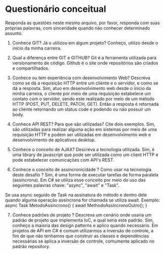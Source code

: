 # Questionário conceitual

Responda as questões neste mesmo arquivo, por favor, responda com suas próprias palavras, com sinceridade quando não conhecer determinado assunto.

1. Conhece GIT? Já o utilizou em algum projeto?
Conheço, utilizo desde o início da minha carreira.

2. Qual a diferença entre GIT e GITHUB?
Git é a ferramenta utilizada para versionamento de código. Github é o site onde repositórios são criados e compartilhados.

3. Conhece ou tem experiência com desenvolvimento Web? Descreva como se dá a requisição HTTP entre um cliente e o servidor, e como se dá a resposta.
Sim, atuo em desenvolvimento web desde o início da minha carreira, o cliente por meio de uma requisição estabelece um contato com o servidor, 
sendo este realizado por meio de um método HTTP (POST, PUT, DELETE, PATCH, GET). Então a resposta é retornada ao cliente retornando um status code e podendo ou não possuir um body.

4. Conhece API REST? Para que são utilizadas? Cite dois exemplos.
Sim, são utilizadas para realizar alguma ação em sistemas por meio de uma requisição HTTP e podem ser utilizadas 
em desenvolvimento web e desenvolvimento de aplicativos desktop.

5. Conhece o conceito de AJAX? Descreva a tecnologia utilizada.
Sim, é uma library de javascript que pode ser utilizada como um client HTTP e pode estabelecer comunicações com API's REST.

6. Conhece o conceito de assincronicidade ? Como usar na tecnologia deste desafio ?
Sim, é uma forma de executar tarefas de forma paralela (assíncrona). Em C# se utiliza esse conceito por meio do uso das seguintes palavras chave:
"async", "await" e "Task".

Se usa async seguido de Task na assinatura do método e dentro dele quando alguma operação assíncrona for chamada se utiliza await. Exemplo:
async Task MetodoAssincrono()
{
    await MethodoAssincronoOutro();
}

7. Conhece padrões de projeto ? Descreva um cenário onde usaria um padrão de projeto que implementa IoC, e qual seria este padrão.
Sim, conheço a maioria das design patterns e aplico quando necessário.
Em projetos de API em C# é comum utilizarmos a inversão de controle, a fim de que não tenhamos que construir as classes e dependências necessárias se aplica a inversão de controle,
comumente aplicado no padrão repository.
